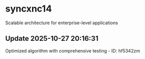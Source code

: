 # syncxnc14
Scalable architecture for enterprise-level applications

## Update 2025-10-27 20:16:31
Optimized algorithm with comprehensive testing - ID: hf5342zm

